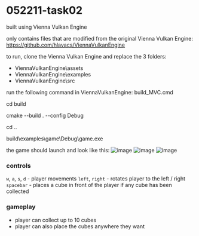 # 052211-task02
built using Vienna Vulkan Engine

only contains files that are modified from the original Vienna Vulkan Engine: https://github.com/hlavacs/ViennaVulkanEngine

to run, clone the Vienna Vulkan Engine and replace the 3 folders:
* ViennaVulkanEngine\assets
* ViennaVulkanEngine\examples
* ViennaVulkanEngine\src

run the following command in ViennaVulkanEngine:
build_MVC.cmd

cd build

cmake --build . --config Debug

cd ..

build\examples\game\Debug\game.exe

the game should launch and look like this:
![image](https://github.com/user-attachments/assets/1c4e1b0c-3b71-44f5-b4d0-23bcdf9d4afe)
![image](https://github.com/user-attachments/assets/142c27f5-9388-4616-8b17-23744273ed81)
![image](https://github.com/user-attachments/assets/c4ec698f-d742-45ca-ad24-366544677566)

### controls
`w`, `a`, `s`, `d` - player movements
`left`, `right` - rotates player to the left / right
`spacebar` - places a cube in front of the player if any cube has been collected

### gameplay
* player can collect up to 10 cubes
* player can also place the cubes anywhere they want
